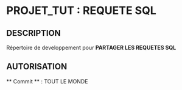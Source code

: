 # PROJET_TUT : REQUETE SQL

## DESCRIPTION
  Répertoire de developpement pour **PARTAGER LES REQUETES SQL**
  
## AUTORISATION
  ** Commit ** : TOUT LE MONDE
